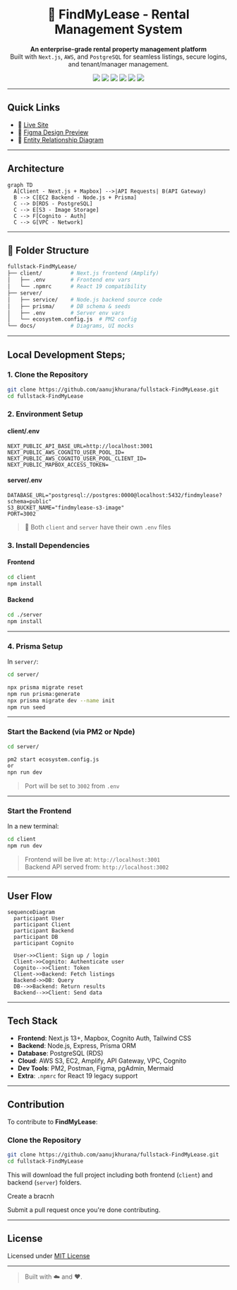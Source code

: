 <h1 align="center">🏢 FindMyLease - Rental Management System</h1>

<p align="center">
  <strong>An enterprise-grade rental property management platform</strong><br/>
  Built with <code>Next.js</code>, <code>AWS</code>, and <code>PostgreSQL</code> for seamless listings, secure logins, and tenant/manager management.
</p>

<p align="center">
  <img src="https://img.shields.io/github/languages/top/aanujkhurana/fullstack-FindMyLease?color=blue&style=flat-square" />
  <img src="https://img.shields.io/badge/Next.js-13+-black?logo=next.js" />
  <img src="https://img.shields.io/badge/AWS-Deployed-orange?logo=amazonaws" />
  <img src="https://img.shields.io/badge/PostgreSQL-Database-blue?logo=postgresql" />
  <img src="https://img.shields.io/badge/Prisma-ORM-lightblue?logo=prisma" />
  <img src="https://img.shields.io/badge/License-MIT-green.svg" />
</p>

---


## Quick Links

- 🚀 [Live Site](https://your-live-url.com)
- 🎨 [Figma Design Preview](./docs/ui-preview.jpg)
- 🧩 [Entity Relationship Diagram](./docs/entity-diagram.jpg)

---

## Architecture

```mermaid
graph TD
  A[Client - Next.js + Mapbox] -->|API Requests| B(API Gateway)
  B --> C[EC2 Backend - Node.js + Prisma]
  C --> D[RDS - PostgreSQL]
  C --> E[S3 - Image Storage]
  C --> F[Cognito - Auth]
  C --> G[VPC - Network]
```

---

## 📁 Folder Structure

```bash
fullstack-FindMyLease/
├── client/         # Next.js frontend (Amplify)
│   ├── .env        # Frontend env vars
│   └── .npmrc      # React 19 compatibility
├── server/         
│   ├── service/    # Node.js backend source code
│   ├── prisma/     # DB schema & seeds
│   ├── .env        # Server env vars
│   └── ecosystem.config.js  # PM2 config
└── docs/           # Diagrams, UI mocks
```

---

## Local Development Steps;

### 1. Clone the Repository

```bash
git clone https://github.com/aanujkhurana/fullstack-FindMyLease.git
cd fullstack-FindMyLease
```

### 2. Environment Setup

#### client/.env

```env
NEXT_PUBLIC_API_BASE_URL=http://localhost:3001
NEXT_PUBLIC_AWS_COGNITO_USER_POOL_ID=
NEXT_PUBLIC_AWS_COGNITO_USER_POOL_CLIENT_ID=
NEXT_PUBLIC_MAPBOX_ACCESS_TOKEN=
```

#### server/.env

```env
DATABASE_URL="postgresql://postgres:0000@localhost:5432/findmylease?schema=public"
S3_BUCKET_NAME="findmylease-s3-image"
PORT=3002
```

> 🔁 Both `client` and `server` have their own `.env` files


### 3. Install Dependencies

#### Frontend

```bash
cd client
npm install
```

#### Backend

```bash
cd ./server
npm install
```

---

### 4. Prisma Setup

In `server/`:

```bash
cd server/

npx prisma migrate reset
npm run prisma:generate
npx prisma migrate dev --name init
npm run seed
```

---

### Start the Backend (via PM2 or Npde)

```bash
cd server/

pm2 start ecosystem.config.js
or
npn run dev

```

> Port will be set to `3002` from `.env`

---

### Start the Frontend

In a new terminal:

```bash
cd client
npm run dev
```

> Frontend will be live at: `http://localhost:3001`  
> Backend API served from: `http://localhost:3002`

---

## User Flow

```mermaid
sequenceDiagram
  participant User
  participant Client
  participant Backend
  participant DB
  participant Cognito

  User->>Client: Sign up / login
  Client->>Cognito: Authenticate user
  Cognito-->>Client: Token
  Client->>Backend: Fetch listings
  Backend->>DB: Query
  DB-->>Backend: Return results
  Backend-->>Client: Send data
```


---

## Tech Stack

- **Frontend**: Next.js 13+, Mapbox, Cognito Auth, Tailwind CSS
- **Backend**: Node.js, Express, Prisma ORM
- **Database**: PostgreSQL (RDS)
- **Cloud**: AWS S3, EC2, Amplify, API Gateway, VPC, Cognito
- **Dev Tools**: PM2, Postman, Figma, pgAdmin, Mermaid
- **Extra**: `.npmrc` for React 19 legacy support

---

## Contribution

To contribute to **FindMyLease**:

### Clone the Repository

```bash
git clone https://github.com/aanujkhurana/fullstack-FindMyLease.git
cd fullstack-FindMyLease
```
This will download the full project including both frontend (`client`) and backend (`server`) folders.

Create a bracnh
 
Submit a pull request once you're done contributing.

---

## License

Licensed under [MIT License](./LICENSE)

---

> Built with ☁️ and ❤️.
